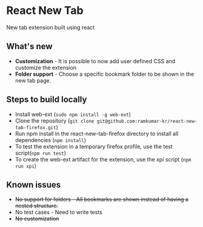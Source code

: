 # React New Tab
New tab extension built using react

## What's new
* **Customization** - It is possible to now add user defined CSS and customize the extension
* **Folder support** - Choose a specific bookmark folder to be shown in the new tab page.


## Steps to build locally
* Install web-ext (`sudo npm install -g web-ext`)
* Clone the repository (`git clone git@github.com:ramkumar-kr/react-new-tab-firefox.git`)
* Run npm install in the react-new-tab-firefox directory to install all dependencies (`npm install`)
* To test the extension in a temporary firefox profile, use the test script(`npm run test`)
* To create the web-ext artifact for the extension, use the xpi script (`npm run xpi`)

## Known issues
* ~~No support for folders - All bookmarks are shown instead of having a nested structure.~~
* No test cases - Need to write tests
* ~~No customization~~ 
